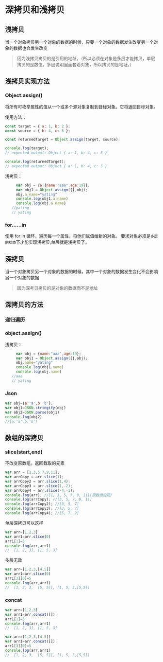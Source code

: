 # 深拷贝和浅拷贝

## 浅拷贝
当一个对象拷贝另一个对象的数据的时候，只要一个对象的数据发生改变另一个对象的数据也会发生改变

> 因为浅拷贝拷贝的是引用的地址，（所以必须在对象是多层才能拷贝，单层拷贝的是数值，多层说明里面套着对象，所以拷贝的是地址。）

## 浅拷贝实现方法

### Object.assign()
将所有可枚举属性的值从一个或多个源对象复制到目标对象。它将返回目标对象。

使用方法：
```js
const target = { a: 1, b: 2 };
const source = { b: 4, c: 5 };

const returnedTarget = Object.assign(target, source);

console.log(target);
// expected output: Object { a: 1, b: 4, c: 5 }

console.log(returnedTarget);
// expected output: Object { a: 1, b: 4, c: 5 }

```

浅拷贝：
```js
     var obj = {a:{name:"aaa",age:19}};
     var obj1 = Object.assign({},obj);
     obj.a.name="yating"
     console.log(obj1.a.name)
     console.log(obj.a.name)
   //yating
   // yating
```

### for……in
使用  for  in 循环，遍历每一个属性，将他们赋值给新的对象。
要求对象必须是`多层的状态`下才能实现浅拷贝,单层就是浅拷贝了。

## 深拷贝
当一个对象拷贝另一个对象的数据的时候，其中一个对象的数据发生变化不会影响另一个对象的数据

> 因为深考贝拷贝的是对象的数据而不是地址

## 深拷贝的方法

### 递归遍历

### object.assign()
浅拷贝：
```js
     var obj = {name:"aaa",age:19};
     var obj1 = Object.assign({},obj);
     obj.name="yating"
     console.log(obj1.name)
     console.log(obj.name)
   //aaa
   // yating
```

### Json
```js
var obj={a:'a',b:'b'};
var obj1=JSON.stringify(obj)
var obj2=JSON.parse(obj1)
console.log(obj2)
//{a:'a',b:'b'}
```

## 数组的深拷贝

### slice(start,end)
不改变原数组。返回截取的元素
```js
var arr = [1,3,5,7,9,11];
var arrCopy = arr.slice(1);
var arrCopy2 = arr.slice(1,4);
var arrCopy3 = arr.slice(1,-2);
var arrCopy4 = arr.slice(-4,-1);
console.log(arr); //[1, 3, 5, 7, 9, 11](原数组没变)
console.log(arrCopy); //[3, 5, 7, 9, 11]
console.log(arrCopy2); //[3, 5, 7]
console.log(arrCopy3); //[3, 5, 7]
console.log(arrCopy4); //[5, 7, 9]
```

单层深拷贝可以这样
```js
var arr=[1,2,3]
var arr1=arr.slice(0)
arr1[1]=5
console.log(arr,arr1)
//  [1, 2, 3], [1, 5, 3]

```
多层无效
```js
var arr=[1,2,3,[4,5]]
var arr1=arr.slice(0)
arr1[3][0]=5
console.log(arr,arr1)
//  [1, 2, 3,  [5, 5]], [1, 5, 3,[5,5]]
```

### concat
```js
var arr=[1,2,3]
var arr1=arr.concat([]);
arr1[1]=5
console.log(arr,arr1)
//  [1, 2, 3], [1, 5, 3]
```

```js
var arr=[1,2,3,[4,5]]
var arr1=arr.concat([]);
arr1[3][0]=5
console.log(arr,arr1)
//  [1, 2, 3,  [5, 5]], [1, 5, 3,[5,5]]
```